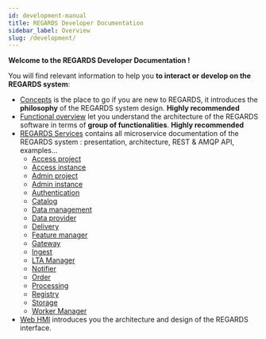 ```yaml
---
id: development-manual
title: REGARDS Developer Documentation
sidebar_label: Overview
slug: /development/
---
```


**Welcome to the REGARDS Developer Documentation !**

You will find relevant information to help you **to interact or develop on the REGARDS system**:

- [Concepts](./concepts/01-overview.md) is the place to go if you are new to REGARDS, it introduces the **philosophy**
  of
  the REGARDS system design. **Highly recommended**
- [Functional overview](./functional-overview/01-overview.md) let you understand the architecture of the REGARDS
  software in terms of **group of functionalities**. **Highly recommended**
- [REGARDS Services](./services/overview.md) contains all microservice documentation of the REGARDS system :
  presentation,
  architecture, REST & AMQP API, examples...
    - [Access project](./backend/regards/access/access.md)
    - [Access instance](./backend/regards/access/access.md)
    - [Admin project](./backend/regards/admin/admin.md)
    - [Admin instance](./backend/regards/admin-instance/overview.md)
    - [Authentication](./backend/regards/authentication/authentication.md)
    - [Catalog](./backend/regards/catalog/catalog.md)
    - [Data management](./backend/regards/dam/dam.md)
    - [Data provider](./backend/regards/dataprovider/dataprovider.md)
    - [Delivery](./backend/regards/delivery/delivery.md)
    - [Feature manager](./backend/regards/fem/fem.md)
    - [Gateway](./backend/regards/gateway/overview.md)
    - [Ingest](./backend/regards/ingest/ingest.md)
    - [LTA Manager](./backend/regards/lta-manager/lta-manager.md)
    - [Notifier](./backend/regards/notifier/notifier.md)
    - [Order](./backend/regards/order/order.md)
    - [Processing](./backend/regards/processing/processing.md)
    - [Registry](./backend/regards/registry/overview.md)
    - [Storage](./backend/regards/storage/storage.md)
    - [Worker Manager](./backend/regards/worker-manager/storage.md)
- [Web HMI](./frontend/arch.md) introduces you the architecture and design of the REGARDS interface.